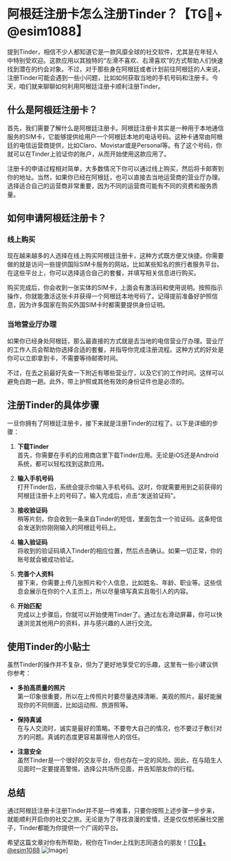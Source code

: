 # 阿根廷注册卡怎么注册Tinder？【TG💪+ @esim1088】

提到Tinder，相信不少人都知道它是一款风靡全球的社交软件，尤其是在年轻人中特别受欢迎。这款应用以其独特的“左滑不喜欢、右滑喜欢”的方式帮助人们快速找到潜在的约会对象。不过，对于那些身在阿根廷或者计划前往阿根廷的人来说，注册Tinder可能会遇到一些小问题，比如如何获取当地的手机号码和注册卡。今天，咱们就来聊聊如何利用阿根廷注册卡顺利注册Tinder。

## 什么是阿根廷注册卡？

首先，我们需要了解什么是阿根廷注册卡。阿根廷注册卡其实是一种用于本地通信服务的SIM卡，它能够提供给用户一个阿根廷本地的电话号码。这种卡通常由阿根廷的电信运营商提供，比如Claro、Movistar或是Personal等。有了这个号码，你就可以在Tinder上验证你的账户，从而开始使用这款应用了。

注册卡的申请过程相对简单，大多数情况下你可以通过线上购买，然后将卡邮寄到你的地址。当然，如果你已经在阿根廷，也可以直接去当地运营商的营业厅办理。选择适合自己的运营商非常重要，因为不同的运营商可能有不同的资费和服务质量。

## 如何申请阿根廷注册卡？

### 线上购买

现在越来越多的人选择在线上购买阿根廷注册卡，这种方式既方便又快捷。你需要做的就是访问一些提供国际SIM卡服务的网站，比如某些知名的旅行者服务平台。在这些平台上，你可以选择适合自己的套餐，并填写相关信息进行购买。

购买完成后，你会收到一张实体的SIM卡，上面会有激活码和使用说明。按照指示操作，你就能激活这张卡并获得一个阿根廷本地号码了。记得提前准备好护照信息，因为许多国家在购买外国SIM卡时都需要提供身份证明。

### 当地营业厅办理

如果你已经身处阿根廷，那么最直接的方式就是去当地的电信营业厅办理。营业厅的工作人员会帮助你选择合适的套餐，并指导你完成注册流程。这种方式的好处是你可以立即拿到卡，不需要等待邮寄时间。

不过，在去之前最好先查一下附近有哪些营业厅，以及它们的工作时间。这样可以避免白跑一趟。此外，带上护照或其他有效的身份证件也是必须的。

## 注册Tinder的具体步骤

一旦你拥有了阿根廷注册卡，接下来就是注册Tinder的过程了。以下是详细的步骤：

1. **下载Tinder**  
   首先，你需要在手机的应用商店里下载Tinder应用。无论是iOS还是Android系统，都可以轻松找到这款应用。

2. **输入手机号码**  
   打开Tinder后，系统会提示你输入手机号码。这时，你就需要用到之前获得的阿根廷注册卡上的号码了。输入完成后，点击“发送验证码”。

3. **接收验证码**  
   稍等片刻，你会收到一条来自Tinder的短信，里面包含一个验证码。这条短信会发送到你刚刚输入的阿根廷号码上。

4. **输入验证码**  
   将收到的验证码填入Tinder的相应位置，然后点击确认。如果一切正常，你的账号就会被成功验证。

5. **完善个人资料**  
   接下来，你需要上传几张照片和个人信息，比如姓名、年龄、职业等。这些信息会展示在你的个人主页上，所以尽量填写真实且吸引人的内容。

6. **开始匹配**  
   完成以上步骤后，你就可以开始使用Tinder了。通过左右滑动屏幕，你可以快速浏览其他用户的资料，并与感兴趣的人进行交流。

## 使用Tinder的小贴士

虽然Tinder的操作并不复杂，但为了更好地享受它的乐趣，这里有一些小建议供你参考：

- **多拍高质量的照片**  
  第一印象很重要，所以在上传照片时要尽量选择清晰、美观的照片。最好能展现你的不同侧面，比如运动照、旅游照等。

- **保持真诚**  
  在与人交流时，诚实是最好的策略。不要夸大自己的情况，也不要过于敷衍对方的问题。真诚的态度更容易赢得他人的信任。

- **注意安全**  
  虽然Tinder是一个很好的交友平台，但也存在一定的风险。因此，在与陌生人见面时一定要提高警惕，选择公共场所见面，并告知朋友你的行程。

## 总结

通过阿根廷注册卡注册Tinder并不是一件难事，只要你按照上述步骤一步步来，就能顺利开启你的社交之旅。无论是为了寻找浪漫的爱情，还是仅仅想拓展社交圈子，Tinder都能为你提供一个广阔的平台。

希望这篇文章对你有所帮助，祝你在Tinder上找到志同道合的朋友！[[TG💪+ @esim1088](https://t.me/s/esim1088) ![Image](https://i.postimg.cc/4NQfJmqS/Snipaste-2025-05-13-00-14-12.png)]